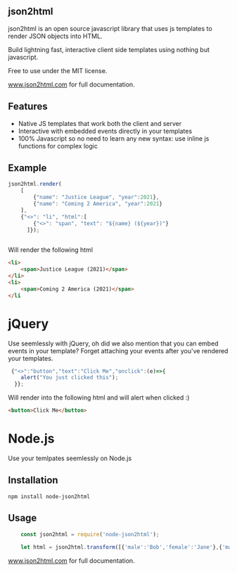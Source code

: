 
json2html
------------------

json2html is an open source javascript library that uses js templates to render JSON objects into HTML.

Build lightning fast, interactive client side templates using nothing but javascript.

Free to use under the MIT license.

<a href='http://www.json2html.com'>www.json2html.com</a> for full documentation.

Features
--------------

+   Native JS templates that work both the client and server
+   Interactive with embedded events directly in your templates
+   100% Javascript so no need to learn any new syntax: use inline js functions for complex logic

Example
--------------
```javascript
json2html.render(
    [
        {"name": "Justice League", "year":2021},
        {"name": "Coming 2 America", "year":2021}
    ], 
    {"<>": "li", "html":[
    	{"<>": "span", "text": "${name} (${year})"}
      ]});
    
```

Will render the following html

```html
<li>
	<span>Justice League (2021)</span>
</li>
<li>
	<span>Coming 2 America (2021)</span>
</li
```

jQuery
=========
Use seemlessly with jQuery, oh did we also mention that you can embed events in your template?  Forget attaching your events after you've rendered your templates.

```javascript
 {"<>":"button","text":"Click Me","onclick":(e)=>{
	alert("You just clicked this");
  }};		
```
Will render into the following html and will alert when clicked :)

```html
<button>Click Me</button>
```

Node.js
=========
Use your temlpates seemlessly on Node.js

Installation
------------

	npm install node-json2html


Usage
-----
```javascript
	const json2html = require('node-json2html');
        
	let html = json2html.transform([{'male':'Bob','female':'Jane'},{'male':'Rick','female':'Ann'}],{"<>":"div","html":"${male} likes ${female}"});
```

<a href='http://www.json2html.com'>www.json2html.com</a> for full documentation.
